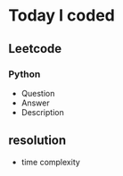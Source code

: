 # Today I coded

## Leetcode

### Python

* Question
* Answer
* Description


## resolution

* time complexity
